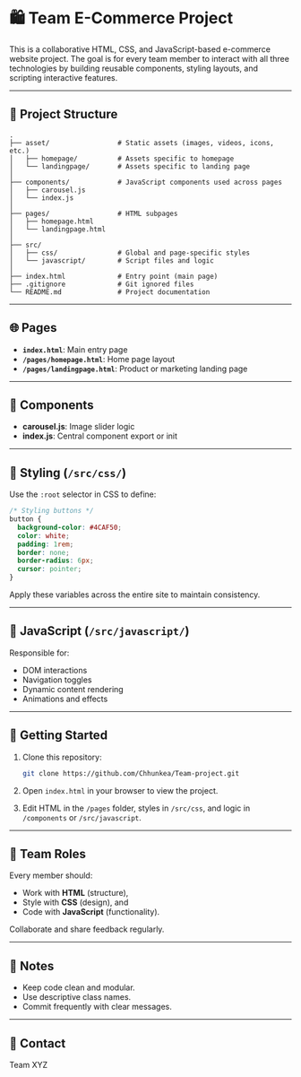 # 🛍️ Team E-Commerce Project

This is a collaborative HTML, CSS, and JavaScript-based e-commerce website project. The goal is for every team member to interact with all three technologies by building reusable components, styling layouts, and scripting interactive features.

---

## 📁 Project Structure

```
.
├── asset/                 # Static assets (images, videos, icons, etc.)
│   ├── homepage/          # Assets specific to homepage
│   └── landingpage/       # Assets specific to landing page
│
├── components/            # JavaScript components used across pages
│   ├── carousel.js
│   └── index.js
│
├── pages/                 # HTML subpages
│   ├── homepage.html
│   └── landingpage.html
│
├── src/
│   ├── css/               # Global and page-specific styles
│   └── javascript/        # Script files and logic
│
├── index.html             # Entry point (main page)
├── .gitignore             # Git ignored files
└── README.md              # Project documentation
```

---

## 🌐 Pages

- **`index.html`**: Main entry page
- **`/pages/homepage.html`**: Home page layout
- **`/pages/landingpage.html`**: Product or marketing landing page

---

## 🧱 Components

- **carousel.js**: Image slider logic
- **index.js**: Central component export or init

---

## 🎨 Styling (`/src/css/`)

Use the `:root` selector in CSS to define:

```css
/* Styling buttons */
button {
  background-color: #4CAF50;
  color: white;
  padding: 1rem;
  border: none;
  border-radius: 6px;
  cursor: pointer;
}
```

Apply these variables across the entire site to maintain consistency.

---

## 🧠 JavaScript (`/src/javascript/`)

Responsible for:

- DOM interactions
- Navigation toggles
- Dynamic content rendering
- Animations and effects

---

## 🚀 Getting Started

1. Clone this repository:

   ```bash
   git clone https://github.com/Chhunkea/Team-project.git
   ```

2. Open `index.html` in your browser to view the project.

3. Edit HTML in the `/pages` folder, styles in `/src/css`, and logic in `/components` or `/src/javascript`.

---

## 🙌 Team Roles

Every member should:

- Work with **HTML** (structure),
- Style with **CSS** (design), and
- Code with **JavaScript** (functionality).

Collaborate and share feedback regularly.

---

## 📌 Notes

- Keep code clean and modular.
- Use descriptive class names.
- Commit frequently with clear messages.

---

## 📧 Contact

Team XYZ  